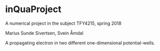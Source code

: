 # inQuaProject
A numerical project in the subject TFY4215, spring 2018 

Marius Sunde Sivertsen, Svein Åmdal

A propagating electron in two different one-dimensional potential-wells.
